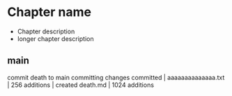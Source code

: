 # Chapter name
- Chapter description
- longer chapter description
## main
commit death to main
committing
changes committed
| aaaaaaaaaaaaaa.txt | 256 additions
| created death.md | 1024 additions